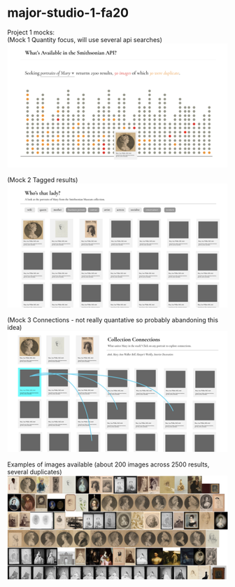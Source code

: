 # major-studio-1-fa20

Project 1 mocks:<br />
(Mock 1 Quantity focus, will use several api searches)
![Mock 1](proj-1/mocks/mock1.png)<br /><br />
(Mock 2 Tagged results)
![Mock 2](proj-1/mocks/mock2.png)<br /><br />
(Mock 3 Connections - not really quantative so probably abandoning this idea)
![Mock 3](proj-1/mocks/mock3.png)<br /><br />
Examples of images available (about 200 images across 2500 results, several duplicates)
![Example of results](proj-1/mocks/results.png)
